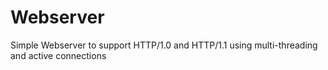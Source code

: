 # Webserver
Simple Webserver to support HTTP/1.0 and HTTP/1.1 using multi-threading and active connections
